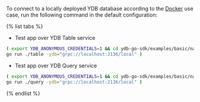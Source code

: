 To connect to a locally deployed YDB database according to the [Docker](../../../../../getting_started/self_hosted/ydb_docker.md) use case, run the following command in the default configuration:

{% list tabs %}

- Test app over YDB Table service

```bash
( export YDB_ANONYMOUS_CREDENTIALS=1 && cd ydb-go-sdk/examples/basic/native/ && \
go run ./table -ydb="grpc://localhost:2136/local" )
```

- Test app over YDB Query service

```bash
( export YDB_ANONYMOUS_CREDENTIALS=1 && cd ydb-go-sdk/examples/basic/native/ && \
go run ./query -ydb="grpc://localhost:2136/local" )
```

{% endlist %}
